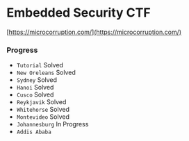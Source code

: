 # Embedded Security CTF

[https://microcorruption.com/](https://microcorruption.com/)

### Progress

- `Tutorial` Solved
- `New Oreleans` Solved
- `Sydney` Solved
- `Hanoi` Solved
- `Cusco` Solved
- `Reykjavik` Solved
- `Whitehorse` Solved
- `Montevideo` Solved
- `Johannesburg` In Progress
- `Addis Ababa`
